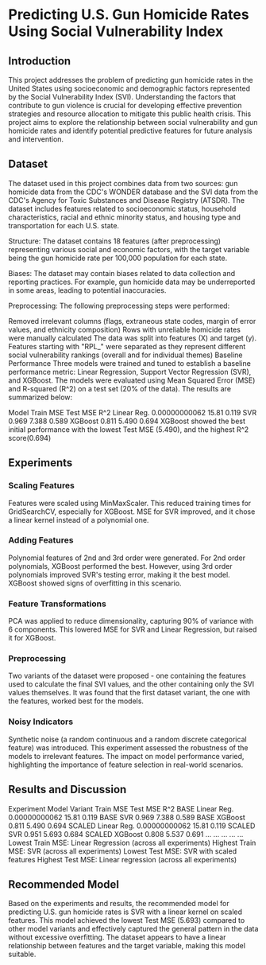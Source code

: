 
# Predicting U.S. Gun Homicide Rates Using Social Vulnerability Index
## Introduction
This project addresses the problem of predicting gun homicide rates in the United States using socioeconomic and demographic factors represented by the Social Vulnerability Index (SVI). Understanding the factors that contribute to gun violence is crucial for developing effective prevention strategies and resource allocation to mitigate this public health crisis. This project aims to explore the relationship between social vulnerability and gun homicide rates and identify potential predictive features for future analysis and intervention.

## Dataset
The dataset used in this project combines data from two sources: gun homicide data from the CDC's WONDER database and the SVI data from the CDC's Agency for Toxic Substances and Disease Registry (ATSDR). The dataset includes features related to socioeconomic status, household characteristics, racial and ethnic minority status, and housing type and transportation for each U.S. state.

Structure: The dataset contains 18 features (after preprocessing) representing various social and economic factors, with the target variable being the gun homicide rate per 100,000 population for each state.

Biases: The dataset may contain biases related to data collection and reporting practices. For example, gun homicide data may be underreported in some areas, leading to potential inaccuracies.

Preprocessing: The following preprocessing steps were performed:

Removed irrelevant columns (flags, extraneous state codes, margin of error values, and ethnicity composition)
Rows with unreliable homicide rates were manually calculated
The data was split into features (X) and target (y).
Features starting with "RPL_" were separated as they represent different social vulnerability rankings (overall and for individual themes)
Baseline Performance
Three models were trained and tuned to establish a baseline performance metric: Linear Regression, Support Vector Regression (SVR), and XGBoost. The models were evaluated using Mean Squared Error (MSE) and R-squared (R^2) on a test set (20% of the data). The results are summarized below:

Model	Train MSE	Test MSE	R^2
Linear Reg.	0.00000000062	15.81	0.119
SVR	0.969	7.388	0.589
XGBoost	0.811	5.490	0.694
XGBoost showed the best initial performance with the lowest Test MSE (5.490), and the highest R^2 score(0.694)

## Experiments
### Scaling Features
Features were scaled using MinMaxScaler. This reduced training times for GridSearchCV, especially for XGBoost. MSE for SVR improved, and it chose a linear kernel instead of a polynomial one.

### Adding Features
Polynomial features of 2nd and 3rd order were generated. For 2nd order polynomials, XGBoost performed the best. However, using 3rd order polynomials improved SVR's testing error, making it the best model. XGBoost showed signs of overfitting in this scenario.

### Feature Transformations
PCA was applied to reduce dimensionality, capturing 90% of variance with 6 components. This lowered MSE for SVR and Linear Regression, but raised it for XGBoost.

### Preprocessing
Two variants of the dataset were proposed - one containing the features used to calculate the final SVI values, and the other containing only the SVI values themselves. It was found that the first dataset variant,
the one with the features, worked best for the models.

### Noisy Indicators
Synthetic noise (a random continuous and a random discrete categorical feature) was introduced. This experiment assessed the robustness of the models to irrelevant features. The impact on model performance varied, highlighting the importance of feature selection in real-world scenarios.

## Results and Discussion
Experiment	Model Variant	Train MSE	Test MSE	R^2
BASE	Linear Reg.	0.00000000062	15.81	0.119
BASE	SVR	0.969	7.388	0.589
BASE	XGBoost	0.811	5.490	0.694
SCALED	Linear Reg.	0.00000000062	15.81	0.119
SCALED	SVR	0.951	5.693	0.684
SCALED	XGBoost	0.808	5.537	0.691
...	...	...	...	...
Lowest Train MSE: Linear Regression (across all experiments)
Highest Train MSE: SVR (across all experiments)
Lowest Test MSE: SVR with scaled features
Highest Test MSE: Linear regression (across all experiments)
## Recommended Model
Based on the experiments and results, the recommended model for predicting U.S. gun homicide rates is SVR with a linear kernel on scaled features. This model achieved the lowest Test MSE (5.693) compared to other model variants and effectively captured the general pattern in the data without excessive overfitting. The dataset appears to have a linear relationship between features and the target variable, making this model suitable.
